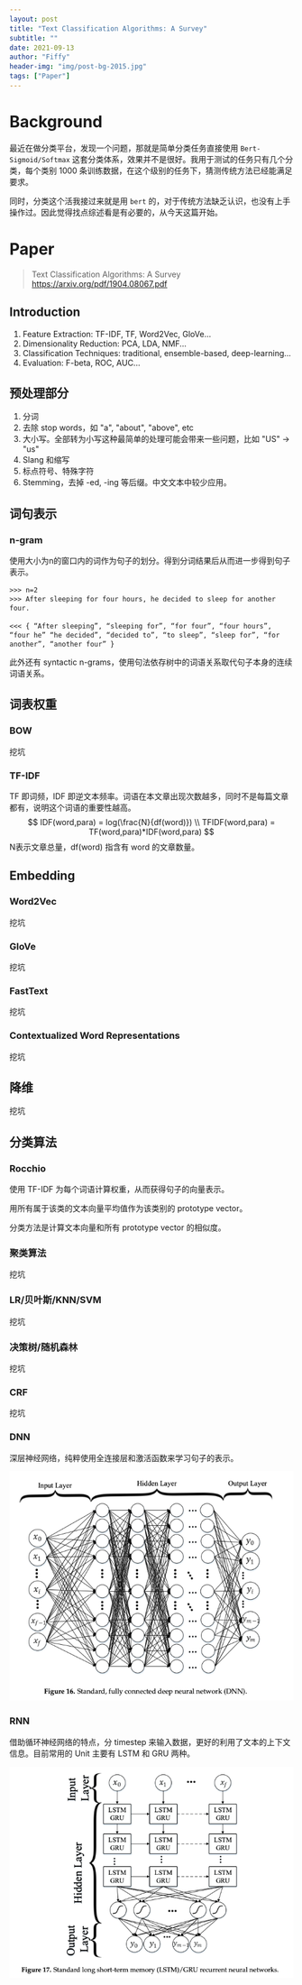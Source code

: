 ```yaml
---
layout: post
title: "Text Classification Algorithms: A Survey"
subtitle: ""
date: 2021-09-13
author: "Fiffy"
header-img: "img/post-bg-2015.jpg"
tags: ["Paper"]
---
```

# Background

最近在做分类平台，发现一个问题，那就是简单分类任务直接使用 `Bert-Sigmoid/Softmax` 这套分类体系，效果并不是很好。我用于测试的任务只有几个分类，每个类别 1000 条训练数据，在这个级别的任务下，猜测传统方法已经能满足要求。

同时，分类这个活我接过来就是用 `bert` 的，对于传统方法缺乏认识，也没有上手操作过。因此觉得找点综述看是有必要的，从今天这篇开始。

# Paper

> Text Classification Algorithms: A Survey https://arxiv.org/pdf/1904.08067.pdf

## Introduction

1. Feature Extraction: TF-IDF, TF, Word2Vec, GloVe... 
2. Dimensionality Reduction: PCA, LDA, NMF...
3. Classification Techniques: traditional, ensemble-based, deep-learning...
4. Evaluation: F-beta, ROC, AUC...

## 预处理部分

1. 分词
2. 去除 stop words，如 "a", "about", "above", etc
3. 大小写。全部转为小写这种最简单的处理可能会带来一些问题，比如 "US" -> "us"
4. Slang 和缩写
5. 标点符号、特殊字符
6. Stemming，去掉 -ed, -ing 等后缀。中文文本中较少应用。

## 词句表示

### n-gram

 使用大小为n的窗口内的词作为句子的划分。得到分词结果后从而进一步得到句子表示。

```
>>> n=2
>>> After sleeping for four hours, he decided to sleep for another four. 

<<< { “After sleeping”, “sleeping for”, “for four”, “four hours”, “four he” “he decided”, “decided to”, “to sleep”, “sleep for”, “for another”, “another four” } 
```

此外还有 syntactic n-grams，使用句法依存树中的词语关系取代句子本身的连续词语关系。

## 词表权重

### BOW

挖坑

### TF-IDF

TF 即词频，IDF 即逆文本频率。词语在本文章出现次数越多，同时不是每篇文章都有，说明这个词语的重要性越高。
$$
IDF(word,para) = log(\frac{N}{df(word)}) \\
TFIDF(word,para) = TF(word,para)*IDF(word,para)
$$
N表示文章总量，df(word) 指含有 word 的文章数量。

## Embedding

### Word2Vec

挖坑

### GloVe

挖坑

### FastText

挖坑

### Contextualized Word Representations

挖坑

## 降维

挖坑

## 分类算法

### Rocchio

使用 TF-IDF 为每个词语计算权重，从而获得句子的向量表示。

用所有属于该类的文本向量平均值作为该类别的 prototype vector。

分类方法是计算文本向量和所有 prototype vector 的相似度。

### 聚类算法

挖坑

### LR/贝叶斯/KNN/SVM

挖坑

### 决策树/随机森林

挖坑

### CRF

挖坑

### DNN

深层神经网络，纯粹使用全连接层和激活函数来学习句子的表示。

![DNN](/img/in-post/post-2021-09-13/DNN.png)

### RNN

借助循环神经网络的特点，分 timestep 来输入数据，更好的利用了文本的上下文信息。目前常用的 Unit 主要有 LSTM 和 GRU 两种。

![RNN](/img/in-post/post-2021-09-13/RNN.png)

